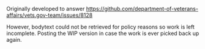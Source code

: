 Originally developed to answer https://github.com/department-of-veterans-affairs/vets.gov-team/issues/8128

However, bodytext could not be retrieved for policy reasons so work is left incomplete. Posting the WIP version in case the work is ever picked back up again.